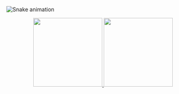   ![Snake animation](https://github.com/rossiedu/rossiedu/blob/output/github-contribution-grid-snake.svg)
  
 <div align="center">
  <a href="https://github.com/rossiedu">
  <img height="180em" src="https://github-readme-stats.vercel.app/api?username=rossiedu&show_icons=true&theme=tokyonight&include_all_commits=true&count_private=true"/>
  <img height="180em" src="https://github-readme-stats.vercel.app/api/top-langs/?username=rossiedu&layout=compact&langs_count=7&theme=tokyonight"/>
</div>
